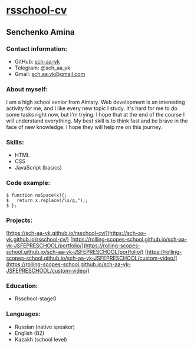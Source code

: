 # [rsschool-cv](https://sch-aa-vk.github.io/rsschool-cv/)
## Senchenko Amina
### Contact information:
* GitHub: [sch-aa-vk](https://github.com/sch-aa-vk)
* Telegram: @sch_aa_vk
* Gmail: sch.aa.vk@gmail.com

### About myself:
I am a high school senior from Almaty. Web development is an interesting activity for me, and I like every new topic I study. It's hard for me to do some tasks right now, but I'm trying. I hope that at the end of the course I will understand everything. My best skill is to think fast and be brave in the face of new knowledge. I hope they will help me on this journey.


### Skills:
* HTML
* CSS
* JavaScript (basics)

### Code example:
```
$ function noSpace(x){;
$   return x.replace(/\s/g,");;
$ };
```

### Projects:
[https://sch-aa-vk.github.io/rsschool-cv/](https://sch-aa-vk.github.io/rsschool-cv/)
[https://rolling-scopes-school.github.io/sch-aa-vk-JSFEPRESCHOOL/portfolio/](https://rolling-scopes-school.github.io/sch-aa-vk-JSFEPRESCHOOL/portfolio/)
[https://rolling-scopes-school.github.io/sch-aa-vk-JSFEPRESCHOOL/custom-video/](https://rolling-scopes-school.github.io/sch-aa-vk-JSFEPRESCHOOL/custom-video/)


### Education:
* Rsschool-stage0


### Languages:
* Russian (native speaker)
* English (B2)
* Kazakh (school level)